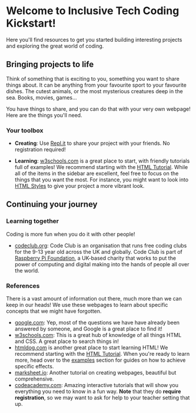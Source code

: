 # Welcome to Inclusive Tech Coding Kickstart!

Here you'll find resources to get you started building interesting projects and exploring the great world of coding.

## Bringing projects to life

Think of something that is exciting to you, something you want to share things about.
It can be anything from your favourite sport to your favourite dishes. The cutest animals, or the most mysterious creatures deep in the sea. Books, movies, games...

You have things to share, and you can do that with your very own webpage!
Here are the things you'll need.

### Your toolbox

- **Creating**: Use [Repl.it](https://repl.it/) to share your project with your friends. No registration required!

- **Learning**: [w3schools.com](https://www.w3schools.com/html/default.asp) is a great place to start, with friendly tutorials full of examples! We recommend starting with the [HTML Tutorial](https://www.w3schools.com/html/default.asp). While all of the items in the sidebar are excellent, feel free to focus on the things that you want the most. For instance, you might want to look into [HTML Styles](https://www.w3schools.com/html/html_styles.asp) to give your project a more vibrant look.

## Continuing your journey

### Learning together

Coding is more fun when you do it with other people!

- [codeclub.org](https://codeclub.org/en): Code Club is an organisation that runs free coding clubs for the 9-13 year old across the UK and globally. Code Club is part of [Raspberry Pi Foundation](https://www.raspberrypi.org/about/), a UK-based charity that works to put the power of computing and digital making into the hands of people all over the world.

### References

There is a vast amount of information out there, much more than we can keep in our heads! We use these webpages to learn about specific concepts that we might have forgotten.

- [google.com](https://google.com): Yep, most of the questions we have have already been answered by someone, and Google is a great place to find it!
- [w3schools.com](https://www.w3schools.com/default.asp): This is a great hub of knowledge of all things HTML and CSS. A great place to search things in!
- [htmldog.com](https://htmldog.com/) is another great place to start learning HTML! We recommend starting with the [HTML Tutorial](https://htmldog.com/guides/html/beginner/gettingstarted/). When you're ready to learn more, head over to the [examples](https://htmldog.com/examples/) section for guides on how to achieve specific effects.
- [marksheet.io](https://marksheet.io/html-basics.html): Another tutorial on creating webpages, beautiful but comprehensive.
- [codeacademy.com](https://www.codecademy.com/learn/paths/web-development): Amazing interactive tutorials that will show you everything you need to know in a fun way. **Note** that they do **require registration**, so we may want to ask for help to your teacher setting that up.

